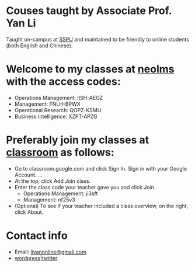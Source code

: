 # Couses taught by Associate Prof. Yan Li
Taught on-campus at [SSPU](http://en.sspu.edu.cn/2018/) and maintained to be friendly to online students (both English and Chinese).

# Welcome to my classes at [neolms](http://liyanonline.neolms.com) with the access codes:
* Operations  Management: IISH-AEGZ
* Management: FNLH-BPWX
* Operational Research: QOPZ-KSMU
* Business Intelligence: XZPT-APZG

# Preferably join my classes at [classroom](http://classroom.google.com) as follows:
* Go to classroom.google.com and click Sign In. Sign in with your Google Account. ...
* At the top, click Add Join class.
* Enter the class code your teacher gave you and click Join. 
    * Operations  Management: ji3sft
    * Management: nf25v3
* (Optional) To see if your teacher included a class overview, on the right, click About.

# Contact info
* Email: liyanonline@gmail.com
* [wordpress](https://liyanedu.wordpress.com/)|[twitter](https://twitter.com/liyanonline)
